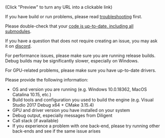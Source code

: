 (Click "Preview" to turn any URL into a clickable link)

If you have build or run problems, please read [troubleshooting](https://github.com/DiligentGraphics/DiligentEngine/blob/master/Troubleshooting.md) first.

Please double-check that your [code is up-to-date, including all submodules](https://github.com/DiligentGraphics/DiligentEngine#cloning-the-repository).

If you have a question that does not require creating an issue, you may ask it on [discord](https://discord.gg/t7HGBK7).

For performance issues, please make sure you are running release builds. Debug builds may be significantly slower, especially on Windows.

For GPU-related problems, please make sure you have up-to-date drivers.

Please provide the following information:

- OS and version you are running (e.g. Windows 10.0.18362, MacOS Catalina 10.15, etc.)
- Build tools and configuration you used to build the engine (e.g. Visual Studio 2017 Debug x64 + CMake 3.15.4)
- GPU and driver version you have installed on your system
- Debug output, especially messages from Diligent
- Call stack (if available)
- If you experience a problem with one back-end, please try running other back-ends and see if the same issue arises
